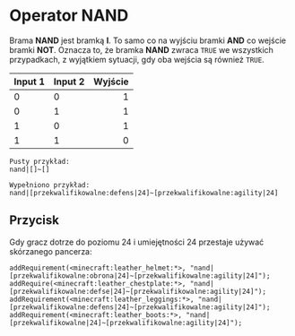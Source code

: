 # Operator NAND

Brama **NAND** jest bramką **I**. To samo co na wyjściu bramki **AND** co wejście bramki **NOT**. Oznacza to, że bramka **NAND** zwraca `TRUE` we wszystkich przypadkach, z wyjątkiem sytuacji, gdy oba wejścia są również `TRUE`.

| Input 1 | Input 2 | Wyjście |
| ------- | ------- | -------:|
| 0       | 0       |       1 |
| 0       | 1       |       1 |
| 1       | 0       |       1 |
| 1       | 1       |       0 |

    Pusty przykład:
    nand|[]~[]
    
    Wypełniono przykład:
    nand|[przekwalifikowalne:defens|24]~[przekwalifikowalne:agility|24]
    

## Przycisk

Gdy gracz dotrze do poziomu 24 i umiejętności 24 przestaje używać skórzanego pancerza:

```zenscript
addRequirement(<minecraft:leather_helmet:*>, "nand|[przekwalifikowalne:obrona|24]~[przekwalifikowalne:agility|24]");
addRequire(<minecraft:leather_chestplate:*>, "nand|[przekwalifikowalne:defse|24]~[przekwalifikowalne:agility|24]");
addRequirement(<minecraft:leather_leggings:*>, "nand|[przekwalifikowalne:defens|24]~[przekwalifikowalne:agility|24]");
addRequirement(<minecraft:leather_boots:*>, "nand|[przekwalifikowalne|24]~[przekwalifikowalne:agility|24]");
```
